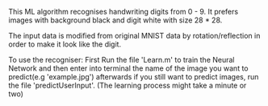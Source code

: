 This ML algorithm recognises handwriting digits from 0 - 9. It prefers images with background black and digit white with size 28 * 28.

The input data is modified from original MNIST data by rotation/reflection in order to make it look like the digit.

To use the recogniser: First Run the file 'Learn.m' to train the Neural Network and then enter into terminal the name of the image you want to predict(e.g 'example.jpg') afterwards if you still want to predict images, run the file 'predictUserInput'. (The learning process might take a minute or two)
